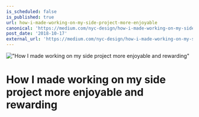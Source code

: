 ```yaml
---
is_scheduled: false
is_published: true
url: how-i-made-working-on-my-side-project-more-enjoyable
canonical: 'https://medium.com/nyc-design/how-i-made-working-on-my-side-project-more-enjoyable-and-rewarding-a3ae8e1f3ae5'
post_date: '2018-10-17'
external_url: 'https://medium.com/nyc-design/how-i-made-working-on-my-side-project-more-enjoyable-and-rewarding-a3ae8e1f3ae5'
---
```

!["How I made working on my side project more enjoyable and rewarding"](/images/articles/1_JYGU_MEBZaJfWw4HnQtvcg.jpeg)

# How I made working on my side project more enjoyable and rewarding
